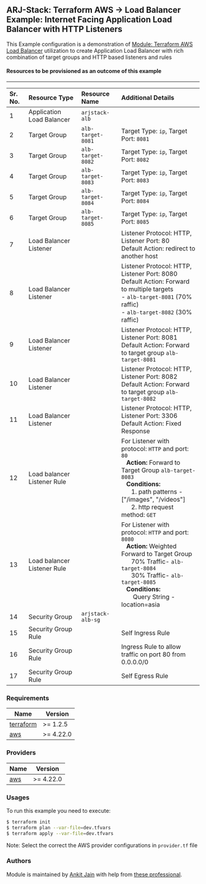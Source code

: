 ## ARJ-Stack: Terraform AWS -> Load Balancer Example: Internet Facing Application Load Balancer with HTTP Listeners

This Example configuration is a demonstration of [Module: Terraform AWS Load Balancer](https://github.com/ankit-jn/terraform-aws-load-balancer) utilization to create Application Load Balancer with rich combination of target groups and HTTP based listeners and rules

#### Resources to be provisioned as an outcome of this example
---

| Sr. No. | Resource Type | Resource Name | Additional Details |
|:------|:------|:------|:------|
| 1 | Application Load Balancer | `arjstack-alb` |  |
| 2 | Target Group | `alb-target-8081` | Target Type: `ip`, Target Port: `8081` |
| 3 | Target Group | `alb-target-8082` | Target Type: `ip`, Target Port: `8082` |
| 4 | Target Group | `alb-target-8083` | Target Type: `ip`, Target Port: `8083` |
| 5 | Target Group | `alb-target-8084` | Target Type: `ip`, Target Port: `8084` |
| 6 | Target Group | `alb-target-8085` | Target Type: `ip`, Target Port: `8085` |
| 7 | Load Balancer Listener |  | Listener Protocol: HTTP, Listener Port: 80<br>Default Action: redirect to another host |
| 8 | Load Balancer Listener |  | Listener Protocol: HTTP, Listener Port: 8080<br>Default Action: Forward to multiple targets <br>- `alb-target-8081` (70% raffic)<br>- `alb-target-8082` (30% raffic) |
| 9 | Load Balancer Listener |  | Listener Protocol: HTTP, Listener Port: 8081<br>Default Action: Forward to target group `alb-target-8081` |
| 10 | Load Balancer Listener |  | Listener Protocol: HTTP, Listener Port: 8082<br>Default Action: Forward to target group `alb-target-8082` |
| 11 | Load Balancer Listener |  | Listener Protocol: HTTP, Listener Port: 3306<br>Default Action: Fixed Response |
| 12 | Load balancer Listener Rule |  | For Listener with protocol: `HTTP` and port: `80`<br>&nbsp;&nbsp;&nbsp;<b>Action:</b> Forward to Target Group `alb-target-8083`<br>&nbsp;&nbsp;&nbsp;<b>Conditions:</b><br>&nbsp;&nbsp;&nbsp;&nbsp;&nbsp;&nbsp;1. path patterns - ["/images", "/videos"]<br>&nbsp;&nbsp;&nbsp;&nbsp;&nbsp;&nbsp;2. http request method: `GET` |
| 13 | Load balancer Listener Rule |  | For Listener with protocol: `HTTP` and port: `8080`<br>&nbsp;&nbsp;&nbsp;<b>Action:</b> Weighted Forward to Target Group<br>&nbsp;&nbsp;&nbsp;&nbsp;&nbsp;&nbsp;70% Traffic- `alb-target-8084`<br>&nbsp;&nbsp;&nbsp;&nbsp;&nbsp;&nbsp;30% Traffic- `alb-target-8085`<br>&nbsp;&nbsp;&nbsp;<b>Conditions:</b><br>&nbsp;&nbsp;&nbsp;&nbsp;&nbsp;&nbsp;  Query String - location=asia |
| 14 | Security Group | `arjstack-alb-sg` |  |
| 15 | Security Group Rule |  | Self Ingress Rule |
| 16 | Security Group Rule |  | Ingress Rule to allow traffic on port 80 from 0.0.0.0/0 |
| 17 | Security Group Rule |  | Self Egress Rule |

### Requirements

| Name | Version |
|------|---------|
| <a name="requirement_terraform"></a> [terraform](#requirement\_terraform) | >= 1.2.5 |
| <a name="requirement_aws"></a> [aws](#requirement\_aws) | >= 4.22.0 |

### Providers

| Name | Version |
|------|---------|
| <a name="provider_aws"></a> [aws](#provider\_aws) | >= 4.22.0 |

### Usages

To run this example you need to execute:

```bash
$ terraform init
$ terraform plan --var-file=dev.tfvars
$ terraform apply --var-file=dev.tfvars
```

Note: Select the correct the AWS provider configurations in `provider.tf` file

### Authors

Module is maintained by [Ankit Jain](https://github.com/ankit-jn) with help from [these professional](https://github.com/ankit-jn/terraform-aws-examples/graphs/contributors).